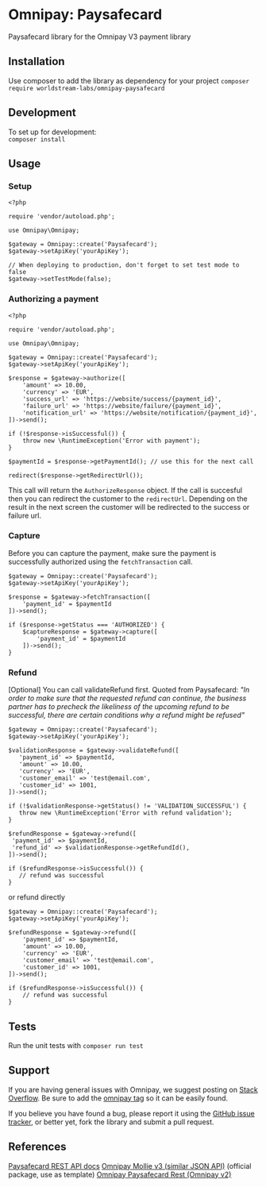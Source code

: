 # Omnipay: Paysafecard

Paysafecard library for the Omnipay V3 payment library

## Installation
Use composer to add the library as dependency for your project
`composer require worldstream-labs/omnipay-paysafecard`

## Development
To set up for development:  
`composer install`

## Usage

### Setup
```
<?php

require 'vendor/autoload.php';

use Omnipay\Omnipay;

$gateway = Omnipay::create('Paysafecard');
$gateway->setApiKey('yourApiKey');

// When deploying to production, don't forget to set test mode to false
$gateway->setTestMode(false);

```

### Authorizing a payment
```
<?php

require 'vendor/autoload.php';

use Omnipay\Omnipay;

$gateway = Omnipay::create('Paysafecard');
$gateway->setApiKey('yourApiKey');

$response = $gateway->authorize([
    'amount' => 10.00,
    'currency' => 'EUR',
    'success_url' => 'https://website/success/{payment_id}',
    'failure_url' => 'https://website/failure/{payment_id}',
    'notification_url' => 'https://website/notification/{payment_id}',
])->send();

if (!$response->isSuccessful()) {
    throw new \RuntimeException('Error with payment');
}

$paymentId = $response->getPaymentId(); // use this for the next call

redirect($response->getRedirectUrl());

```

This call will return the `AuthorizeResponse` object. If the call is succesful then you can redirect the customer to the `redirectUrl`. Depending on the result in the next screen the customer will be redirected to the success or failure url.

### Capture
Before you can capture the payment, make sure the payment is successfully authorized using the `fetchTransaction` call.

```
$gateway = Omnipay::create('Paysafecard');
$gateway->setApiKey('yourApiKey');

$response = $gateway->fetchTransaction([
    'payment_id' = $paymentId
])->send();

if ($response->getStatus === 'AUTHORIZED') {
    $captureResponse = $gateway->capture([
        'payment_id' = $paymentId
    ])->send();
}

```

### Refund
[Optional] You can call validateRefund first. Quoted from Paysafecard: *"In order to make sure that the requested refund can continue, the business partner has to precheck the likeliness of the upcoming refund to be successful, there are certain conditions why a refund might be refused"*
 ```
$gateway = Omnipay::create('Paysafecard');
$gateway->setApiKey('yourApiKey');

$validationResponse = $gateway->validateRefund([
    'payment_id' => $paymentId,
    'amount' => 10.00,
    'currency' => 'EUR',
    'customer_email' => 'test@email.com',
    'customer_id' => 1001,
])->send();

if (!$validationResponse->getStatus() != 'VALIDATION_SUCCESSFUL') {
    throw new \RuntimeException('Error with refund validation');
}

$refundResponse = $gateway->refund([
  'payment_id' => $paymentId,
  'refund_id' => $validationResponse->getRefundId(),
])->send();

if ($refundResponse->isSuccessful()) {
    // refund was successful
}

```

or refund directly

```
$gateway = Omnipay::create('Paysafecard');
$gateway->setApiKey('yourApiKey');

$refundResponse = $gateway->refund([
    'payment_id' => $paymentId,
    'amount' => 10.00,
    'currency' => 'EUR',
    'customer_email' => 'test@email.com',
    'customer_id' => 1001,
])->send();

if ($refundResponse->isSuccessful()) {
    // refund was successful
}

```

## Tests
Run the unit tests with `composer run test`

## Support

If you are having general issues with Omnipay, we suggest posting on
[Stack Overflow](http://stackoverflow.com/). Be sure to add the
[omnipay tag](http://stackoverflow.com/questions/tagged/omnipay) so it can be easily found.

If you believe you have found a bug, please report it using the [GitHub issue tracker](https://github.com/worldstream-labs/omnipay-paysafecard/issues),
or better yet, fork the library and submit a pull request.

## References
[Paysafecard REST API docs](https://www.paysafecard.com/fileadmin/api/#/reference/payment-process/initiating-a-payment?console=1)
[Omnipay Mollie v3 (similar JSON API)](https://github.com/thephpleague/omnipay-mollie) (official package, use as template)
[Omnipay Paysafecard Rest (Omnipay v2)](https://github.com/sauladam/omnipay-paysafecard-rest)